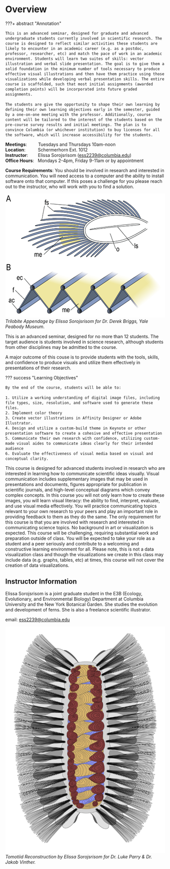 # Overview

???+ abstract "Annotation"

    This is an advanced seminar, designed for graduate and advanced undergraduate students currently involved in scientific research. The course is designed to reflect similar activities these students are likely to encounter in an academic career (e.g. as a postdoc, professor, researcher, etc) and match the pace of work in an academic environment. Students will learn two suites of skills: vector illustration and verbal slide presentation. The goal is to give them a solid foundation in the minimum number of tools necessary to produce effective visual illustrations and then have them practice using those visualizations while developing verbal presentation skills. The entire course is scaffolded, such that most initial assignments (awarded completion points) will be incorporated into future graded assignments.

    The students are give the opportunity to shape their own learning by defining their own learning objectives early in the semester, guided by a one-on-one meeting with the professor. Additionally, course content will be tailored to the interest of the students based on the pre-course survey results and initial meetings. The plan is to convince Columbia (or whichever institution) to buy licenses for all the software, which will increase accessibility for the students. 

**Meetings**:         Tuesdays and Thursdays 10am-noon<br>
**Location**:          Schermerhorn Ext. 1012<br>
**Instructor**:        Elissa Sorojsrisom ([ess2239@columbia.edu](mailto:ess2239@columbia.edu)) <br>
**Office Hours**:   Mondays 2-4pm, Friday 9-11am or by appointment

**Course Requirements**: You should be involved in research and interested in communication. You will need access to a computer and the ability to install software onto that computer. If this poses a challenge for you please reach out to the instructor, who will work with you to find a solution.

![Biomechanics of Flight](images/trilobite.png)
<span class="caption">*Trilobite Appendage by Elissa Sorojsrisom for Dr. Derek Briggs, Yale Peabody Museum.*</span>

This is an advanced seminar, designed for no more than 12 students. The target audience is students involved in science research, although students from other disciplines may be admitted to the course. 

A major outcome of this couse is to provide students with the tools, skills, and confidence to produce visuals and utilize them effectively in presentations of their research. 

??? success "Learning Objectives"

    By the end of the course, students will be able to:

	1. Utilize a working understanding of digital image files, including file types, size, resolution, and software used to generate these files.
	2. Implement color theory 
	3. Create vector illustrations in Affinity Designer or Adobe Illustrator. 
	4. Design and utilize a custom-build theme in Keynote or other presentation software to create a cohesive and effective presentation
	5. Communicate their own research with confidence, utilizing custom-made visual aides to communicate ideas clearly for their intended audience
	6. Evaluate the effectiveness of visual media based on visual and conceptual clarity.

This course is designed for advanced students involved in research who are interested in learning how to communicate scientific ideas visually. Visual communication includes supplementary images that may be used in presentations and documents, figures appropriate for publication in scientific journals, and high-level conceptual diagrams which convey complex concepts. In this course you will not only learn how to create these images, you will learn visual literacy: the ability to find, interpret, evaluate, and use visual media effectively. You will practice communicating topics relevant to your own research to your peers and play an important role in providing feedback to them as they do the same. The only requirement for this course is that you are involved with research and interested in communicating science topics. No background in art or visualization is expected. This course will be challenging, requiring substantial work and preparation outside of class. You will be expected to take your role as a student and a peer seriously and contribute to a welcoming and constructive learning environment for all. Please note, this is not a data visualization class and though the visualizations we create in this class may include data (e.g. graphs, tables, etc) at times, this course will not cover the creation of data visualizations.

## Instructor Information

Elissa Sorojsrisom is a joint graduate student in the E3B (Ecology, Evolutionary, and Environmental Biology) Department at Columbia University and the New York Botanical Garden. She studies the evolution and development of ferns. She is also a freelance scientific illustrator. 

email: [ess2239@columbia.edu](mailto:ess2239@columbia.edu) <br>

![Tomotiid Reconstruction](images/tomotiid.png)
<span class="caption">*Tomotiid Reconstruction by Elissa Sorojsrisom for Dr. Luke Parry & Dr. Jakob Vinther.*</span>